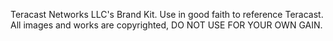 Teracast Networks LLC's Brand Kit. Use in good faith to reference Teracast. All images and works are copyrighted, DO NOT USE FOR YOUR OWN GAIN.
